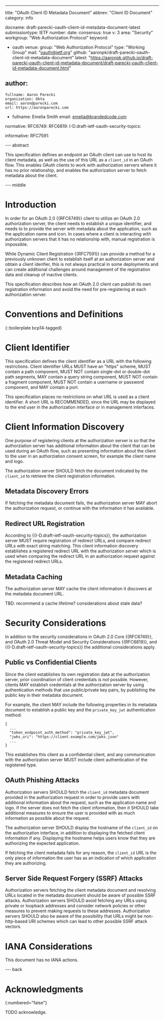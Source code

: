 ---
title: "OAuth Client ID Metadata Document"
abbrev: "Client ID Document"
category: info

docname: draft-parecki-oauth-client-id-metadata-document-latest
submissiontype: IETF
number:
date:
consensus: true
v: 3
area: "Security"
workgroup: "Web Authorization Protocol"
keyword:
 - oauth
venue:
  group: "Web Authorization Protocol"
  type: "Working Group"
  mail: "oauth@ietf.org"
  github: "aaronpk/draft-parecki-oauth-client-id-metadata-document"
  latest: "https://aaronpk.github.io/draft-parecki-oauth-client-id-metadata-document/draft-parecki-oauth-client-id-metadata-document.html"

author:
 -
    fullname: Aaron Parecki
    organization: Okta
    email: aaron@parecki.com
    url: https://aaronparecki.com
 -
    fullname: Emelia Smith
    email: emelia@brandedcode.com

normative:
  RFC6749:
  RFC6819:
  I-D.draft-ietf-oauth-security-topics:

informative:
  RFC7591:


--- abstract

This specification defines an endpoint an OAuth client can use to host its client metadata, as well as the use of this URL as a `client_id` in an OAuth flow. This enables OAuth clients to work with authorization servers where it has no prior relationship, and enables the authorization server to fetch metadata about the client.


--- middle

# Introduction

In order for an OAuth 2.0 {{RFC6749}} client to utilize an OAuth 2.0
authorization server, the client needs to establish a unique
identifier, and needs to to provide the server with metadata about
the application, such as the application name and icon.  In cases
where a client is interacting with authorization servers that it has
no relationship with, manual registration is impossible.

While Dynamic Client Registration {{RFC7591}} can provide a method for a previously
unknown client to establish itself at an authorization server and
obtain a client idenfier, this is not always practical in some deployments
and can create additional challenges around management of the registration
data and cleanup of inactive clients.

This specification describes how an OAuth 2.0 client can publish its
own registration information and avoid the need for pre-registering
at each authorization server.

# Conventions and Definitions

{::boilerplate bcp14-tagged}


# Client Identifier

This specification defines the client identifier as a URL with
the following restrictions. Client identifier URLs MUST have
an "https" scheme, MUST contain a path component, MUST NOT
contain single-dot or double-dot path segments, MAY contain a query
string component, MUST NOT contain a fragment component, MUST NOT
contain a username or password component, and MAY contain a port.

This specification places no restrictions on what URL is used as
a client identifier. A short URL is RECOMMENDED, since the URL may
be displayed to the end user in the authorization interface or in
management interfaces.


# Client Information Discovery

One purpose of registering clients at the authorization server is so that
the authorziation server has additional information about the client that
can be used during an OAuth flow, such as presenting information about
the client to the user in an authorziation consent screen, for example the
client name and logo.

The authorization server SHOULD fetch the document indicated by the `client_id`
to retrieve the client registration information.


## Metadata Discovery Errors

If fetching the metadata document fails, the authorization server MAY abort the
authorization request, or continue with the information it has available.


## Redirect URL Registration

According to {{I-D.draft-ietf-oauth-security-topics}}, the authorization server
MUST require registration of redirect URLs, and compare redirect URLs with
exact string matching. This client information discovery establishes a
registered redirect URL with the authorization server which is used when
comparing the redirect URL in an authorization request against the registered
redirect URLs.


## Metadata Caching

The authorization server MAY cache the client information it discovers at the
metadata document URL.

TBD: recommend a cache lifetime? considerations about stale data?


# Security Considerations

In addition to the security considerations in OAuth 2.0 Core {{RFC6749}}, and OAuth 2.0 Threat Model and Security Considerations {{RFC6819}}, and {{I-D.draft-ietf-oauth-security-topics}} the additional considerations apply.

## Public vs Confidential Clients

Since the client establishes its own registration data at the authorization server,
prior coordination of client credentials is not possible. However, clients MAY establish
credentials at the authorization server by using authentication methods that use
public/private key pairs, by publishing the public key in their metadata document.

For example, the client MAY include the following properties in its metadata document
to establish a public key and the `private_key_jwt` authentication method:

    {
      ...
      "token_endpoint_auth_method": "private_key_jwt",
      "jwks_uri": "https://client.example.com/jwks.json"
      ...
    }

This establishes this client as a confidential client, and any communication with
the authorization server MUST include client authentication of the registered type.

## OAuth Phishing Attacks

Authorization servers SHOULD fetch the `client_id` metadata document provided in the authorization request in order to provide users with additional information about the request, such as the application name and logo. If the server does not fetch the client information, then it SHOULD take additional measures to ensure the user is provided with as much information as possible about the request.

The authorization server SHOULD display the hostname of the `client_id` on the authorization interface, in addition to displaying the fetched client information if any. Displaying the hostname helps users know that they are authorizing the expected application.

If fetching the client metadata fails for any reason, the `client_id` URL is the only piece of information the user has as an indication of which application they are authorizing.


## Server Side Request Forgery (SSRF) Attacks

Authorization servers fetching the client metadata document and resolving URLs located in the metadata document should be aware of possible SSRF attacks. Authorization servers SHOULD avoid fetching any URLs using private or loopback addresses and consider network policies or other measures to prevent making requests to these addresses. Authorization servers SHOULD also be aware of the possibility that URLs might be non-http-based URI schemes which can lead to other possible SSRF attack vectors.


# IANA Considerations

This document has no IANA actions.


--- back

# Acknowledgments
{:numbered="false"}

TODO acknowledge.
